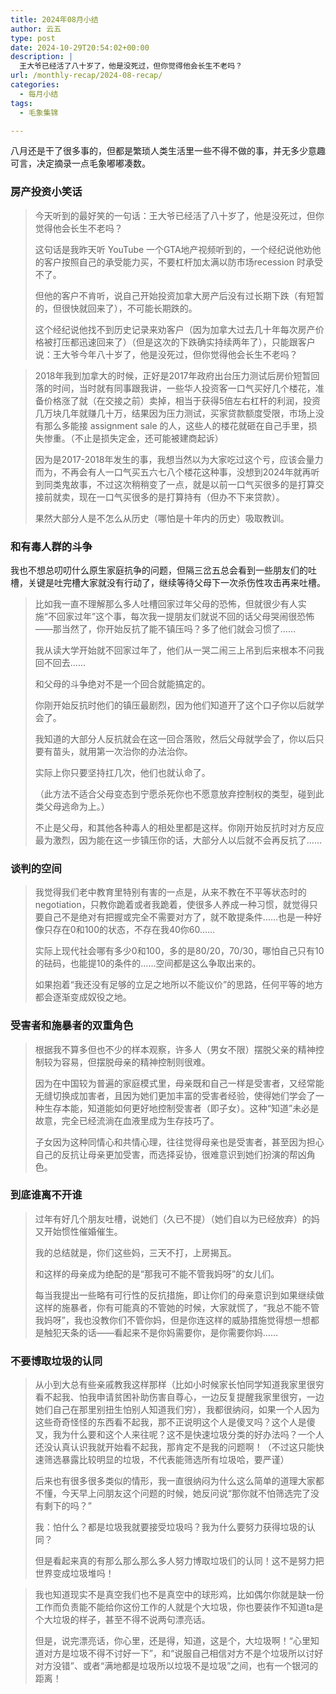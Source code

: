 ```yaml
---
title: 2024年08月小结
author: 云五
type: post
date: 2024-10-29T20:54:02+00:00
description: |
  王大爷已经活了八十岁了，他是没死过，但你觉得他会长生不老吗？
url: /monthly-recap/2024-08-recap/
categories:
  - 每月小结
tags:
  - 毛象集锦

---
```



八月还是干了很多事的，但都是繁琐人类生活里一些不得不做的事，并无多少意趣可言，决定摘录一点毛象嘟嘟凑数。


### 房产投资小笑话

> 今天听到的最好笑的一句话：王大爷已经活了八十岁了，他是没死过，但你觉得他会长生不老吗？
> 
> 这句话是我昨天听 YouTube 一个GTA地产视频听到的，一个经纪说他劝他的客户按照自己的承受能力买，不要杠杆加太满以防市场recession 时承受不了。
> 
> 但他的客户不肯听，说自己开始投资加拿大房产后没有过长期下跌（有短暂的，但很快就回来了），不可能长期跌的。
> 
> 这个经纪说他找不到历史记录来劝客户（因为加拿大过去几十年每次房产价格被打压都迅速回来了）（但是这次的下跌确实持续两年了），只能跟客户说：王大爷今年八十岁了，他是没死过，但你觉得他会长生不老吗？


> 2018年我到加拿大的时候，正好是2017年政府出台压力测试后房价短暂回落的时间，当时就有同事跟我讲，一些华人投资客一口气买好几个楼花，准备价格涨了就（在交接之前）卖掉，相当于获得5倍左右杠杆的利润，投资几万块几年就赚几十万，结果因为压力测试，买家贷款额度受限，市场上没有那么多能接 assignment sale 的人，这些人的楼花就砸在自己手里，损失惨重。（不止是损失定金，还可能被建商起诉）
> 
> 因为是2017-2018年发生的事，我想当然以为大家吃过这个亏，应该会量力而为，不再会有人一口气买五六七八个楼花这种事，没想到2024年就再听到同类鬼故事，不过这次稍稍变了一点，就是以前一口气买很多的是打算交接前就卖，现在一口气买很多的是打算持有（但办不下来贷款）。
> 
> 果然大部分人是不怎么从历史（哪怕是十年内的历史）吸取教训。




### 和有毒人群的斗争

我也不想总叨叨什么原生家庭抗争的问题，但隔三岔五总会看到一些朋友们的吐槽，关键是吐完槽大家就没有行动了，继续等待父母下一次杀伤性攻击再来吐槽。

> 比如我一直不理解那么多人吐槽回家过年父母的恐怖，但就很少有人实施“不回家过年”这个事，每次我一提朋友们就说不回的话父母哭闹很恐怖——那当然了，你开始反抗了能不镇压吗？多了他们就会习惯了……
> 
> 我从读大学开始就不回家过年了，他们从一哭二闹三上吊到后来根本不问我回不回去……
> 
> 和父母的斗争绝对不是一个回合就能搞定的。
> 
> 你刚开始反抗时他们的镇压最剧烈，因为他们知道开了这个口子你以后就学会了。
> 
> 我知道的大部分人反抗就会在这一回合落败，然后父母就学会了，你以后只要有苗头，就用第一次治你的办法治你。
> 
> 实际上你只要坚持扛几次，他们也就认命了。
> 
> （此方法不适合父母变态到宁愿杀死你也不愿意放弃控制权的类型，碰到此类父母逃命为上。）
> 
> 不止是父母，和其他各种毒人的相处里都是这样。你刚开始反抗时对方反应最为激烈，因为能在这一步镇压你的话，大部分人以后就不会再反抗了……




### 谈判的空间

> 我觉得我们老中教育里特别有害的一点是，从来不教在不平等状态时的 negotiation，只教你跪着或者我跪着，使很多人养成一种习惯，就觉得只要自己不是绝对有把握或完全不需要对方了，就不敢提条件……也是一种好像只存在0和100的状态，不存在我40你60……
> 
> 实际上现代社会哪有多少0和100，多的是80/20，70/30，哪怕自己只有10的砝码，也能提10的条件的……空间都是这么争取出来的。
> 
> 如果抱着“我还没有足够的立足之地所以不能议价”的思路，任何平等的地方都会逐渐变成奴役之地。



### 受害者和施暴者的双重角色

> 根据我不算多但也不少的样本观察，许多人（男女不限）摆脱父亲的精神控制较为容易，但摆脱母亲的精神控制则很难。
> 
> 因为在中国较为普遍的家庭模式里，母亲既和自己一样是受害者，又经常能无缝切换成加害者，且因为她们更加丰富的受害者经验，使得她们学会了一种生存本能，知道能如何更好地控制受害者（即子女）。这种“知道”未必是故意，完全已经流淌在血液里成为生存技巧了。
> 
> 子女因为这种同情心和共情心理，往往觉得母亲也是受害者，甚至因为担心自己的反抗让母亲更加受害，而选择妥协，很难意识到她们扮演的帮凶角色。


### 到底谁离不开谁

> 过年有好几个朋友吐槽，说她们（久已不提）（她们自以为已经放弃）的妈又开始惯性催婚催生。
> 
> 我的总结就是，你们这些妈，三天不打，上房揭瓦。
> 
> 和这样的母亲成为绝配的是“那我可不能不管我妈呀”的女儿们。
> 
> 每当我提出一些略有可行性的反抗措施，即让你们的母亲意识到如果继续做这样的施暴者，你有可能真的不管她的时候，大家就慌了，“我总不能不管我妈呀”，我也没教你们不管你妈，但是你连这样的威胁措施觉得想一想都是触犯天条的话——看起来不是你妈需要你，是你需要你妈……




### 不要博取垃圾的认同

> 从小到大总有些亲戚教我这样那样（比如小时候家长怕同学知道我家里很穷看不起我、怕我申请贫困补助伤害自尊心，一边反复提醒我家里很穷，一边她们自己在那里别扭生怕别人知道我们穷），我都很纳闷，如果一个人因为这些奇奇怪怪的东西看不起我，那不正说明这个人是傻叉吗？这个人是傻叉，我为什么要和这个人来往呢？这不是快速垃圾分类的好办法吗？一个人还没认真认识我就开始看不起我，那肯定不是我的问题啊！（不过这只能快速筛选暴露比较明显的垃圾，不代表能筛选所有垃圾哈，要严谨）
> 
> 后来也有很多很多类似的情形，我一直很纳闷为什么这么简单的道理大家都不懂，今天早上问朋友这个问题的时候，她反问说“那你就不怕筛选完了没有剩下的吗？”
> 
> 我：怕什么？都是垃圾我就要接受垃圾吗？我为什么要努力获得垃圾的认同？
> 
> 但是看起来真的有那么那么那么多人努力博取垃圾们的认同！这不是努力把世界变成垃圾堆吗！


> 我也知道现实不是真空我们也不是真空中的球形鸡，比如偶尔你就是缺一份工作而负责能不能给你这份工作的人就是个大垃圾，你也要装作不知道ta是个大垃圾的样子，甚至不得不说两句漂亮话。
> 
> 但是，说完漂亮话，你心里，还是得，知道，这是个，大垃圾啊！“心里知道对方是垃圾不得不讨好一下”，和“说服自己相信对方不是个垃圾所以讨好对方没错”、或者“满地都是垃圾所以垃圾不是垃圾”之间，也有一个银河的距离！





